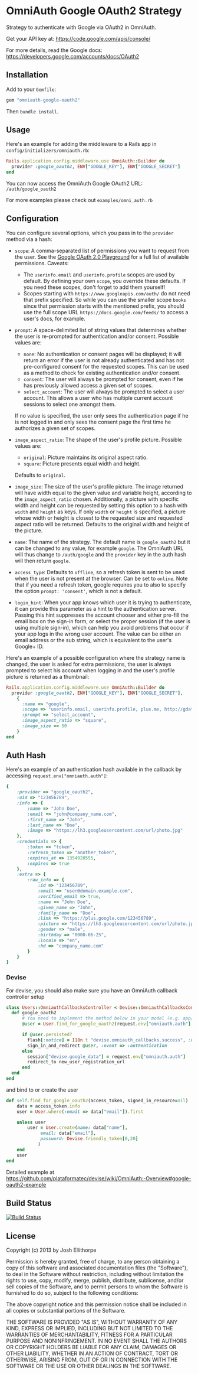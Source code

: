 # OmniAuth Google OAuth2 Strategy

Strategy to authenticate with Google via OAuth2 in OmniAuth.

Get your API key at: https://code.google.com/apis/console/

For more details, read the Google docs: https://developers.google.com/accounts/docs/OAuth2

## Installation

Add to your `Gemfile`:

```ruby
gem "omniauth-google-oauth2"
```

Then `bundle install`.

## Usage

Here's an example for adding the middleware to a Rails app in `config/initializers/omniauth.rb`:

```ruby
Rails.application.config.middleware.use OmniAuth::Builder do
  provider :google_oauth2, ENV["GOOGLE_KEY"], ENV["GOOGLE_SECRET"]
end
```

You can now access the OmniAuth Google OAuth2 URL: `/auth/google_oauth2`

For more examples please check out `examples/omni_auth.rb`

## Configuration

You can configure several options, which you pass in to the `provider` method via a hash:

* `scope`: A comma-separated list of permissions you want to request from the user. See the [Google OAuth 2.0 Playground](https://developers.google.com/oauthplayground/) for a full list of available permissions. Caveats:
  * The `userinfo.email` and `userinfo.profile` scopes are used by default. By defining your own `scope`, you override these defaults. If you need these scopes, don't forget to add them yourself!
  * Scopes starting with `https://www.googleapis.com/auth/` do not need that prefix specified. So while you can use the smaller scope `books` since that permission starts with the mentioned prefix, you should use the full scope URL `https://docs.google.com/feeds/` to access a user's docs, for example.
* `prompt`: A space-delimited list of string values that determines whether the user is re-prompted for authentication and/or consent. Possible values are:
  * `none`: No authentication or consent pages will be displayed; it will return an error if the user is not already authenticated and has not pre-configured consent for the requested scopes. This can be used as a method to check for existing authentication and/or consent.
  * `consent`: The user will always be prompted for consent, even if he has previously allowed access a given set of scopes.
  * `select_account`: The user will always be prompted to select a user account. This allows a user who has multiple current account sessions to select one amongst them.

  If no value is specified, the user only sees the authentication page if he is not logged in and only sees the consent page the first time he authorizes a given set of scopes.

* `image_aspect_ratio`: The shape of the user's profile picture. Possible values are:
  * `original`: Picture maintains its original aspect ratio.
  * `square`: Picture presents equal width and height.

  Defaults to `original`.

* `image_size`: The size of the user's profile picture. The image returned will have width equal to the given value and variable height, according to the `image_aspect_ratio` chosen. Additionally, a picture with specific width and height can be requested by setting this option to a hash with `width` and `height` as keys. If only `width` or `height` is specified, a picture whose width or height is closest to the requested size and requested aspect ratio will be returned. Defaults to the original width and height of the picture.

* `name`: The name of the strategy. The default name is `google_oauth2` but it can be changed to any value, for example `google`. The OmniAuth URL will thus change to `/auth/google` and the `provider` key in the auth hash will then return `google`.

* `access_type`: Defaults to `offline`, so a refresh token is sent to be used when the user is not present at the browser. Can be set to `online`. Note that if you need a refresh token, google requires you to also to specify the option `prompt: 'consent'`, which is not a default.

* `login_hint`: When your app knows which user it is trying to authenticate, it can provide this parameter as a hint to the authentication server. Passing this hint suppresses the account chooser and either pre-fill the email box on the sign-in form, or select the proper session (if the user is using multiple sign-in), which can help you avoid problems that occur if your app logs in the wrong user account. The value can be either an email address or the sub string, which is equivalent to the user's Google+ ID.

Here's an example of a possible configuration where the strategy name is changed, the user is asked for extra permissions, the user is always prompted to select his account when logging in and the user's profile picture is returned as a thumbnail:

```ruby
Rails.application.config.middleware.use OmniAuth::Builder do
  provider :google_oauth2, ENV["GOOGLE_KEY"], ENV["GOOGLE_SECRET"],
    {
      :name => "google",
      :scope => "userinfo.email, userinfo.profile, plus.me, http://gdata.youtube.com",
      :prompt => "select_account",
      :image_aspect_ratio => "square",
      :image_size => 50
    }
end
```

## Auth Hash

Here's an example of an authentication hash available in the callback by accessing `request.env["omniauth.auth"]`:

```ruby
{
    :provider => "google_oauth2",
    :uid => "123456789",
    :info => {
        :name => "John Doe",
        :email => "john@company_name.com",
        :first_name => "John",
        :last_name => "Doe",
        :image => "https://lh3.googleusercontent.com/url/photo.jpg"
    },
    :credentials => {
        :token => "token",
        :refresh_token => "another_token",
        :expires_at => 1354920555,
        :expires => true
    },
    :extra => {
        :raw_info => {
            :id => "123456789",
            :email => "user@domain.example.com",
            :verified_email => true,
            :name => "John Doe",
            :given_name => "John",
            :family_name => "Doe",
            :link => "https://plus.google.com/123456789",
            :picture => "https://lh3.googleusercontent.com/url/photo.jpg",
            :gender => "male",
            :birthday => "0000-06-25",
            :locale => "en",
            :hd => "company_name.com"
        }
    }
}
```

### Devise

For devise, you should also make sure you have an OmniAuth callback controller setup

```ruby
class Users::OmniauthCallbacksController < Devise::OmniauthCallbacksController
  def google_oauth2
      # You need to implement the method below in your model (e.g. app/models/user.rb)
      @user = User.find_for_google_oauth2(request.env["omniauth.auth"], current_user)

      if @user.persisted?
        flash[:notice] = I18n.t "devise.omniauth_callbacks.success", :kind => "Google"
        sign_in_and_redirect @user, :event => :authentication
      else
        session["devise.google_data"] = request.env["omniauth.auth"]
        redirect_to new_user_registration_url
      end
  end
end
```

and bind to or create the user

```ruby
def self.find_for_google_oauth2(access_token, signed_in_resource=nil)
    data = access_token.info
    user = User.where(:email => data["email"]).first

    unless user
        user = User.create(name: data["name"],
             email: data["email"],
             password: Devise.friendly_token[0,20]
            )
    end
    user
end
```
Detailed example at https://github.com/plataformatec/devise/wiki/OmniAuth:-Overview#google-oauth2-example

## Build Status
[![Build Status](https://travis-ci.org/zquestz/omniauth-google-oauth2.png)](https://travis-ci.org/zquestz/omniauth-google-oauth2)


## License

Copyright (c) 2013 by Josh Ellithorpe

Permission is hereby granted, free of charge, to any person obtaining a copy of this software and associated documentation files (the "Software"), to deal in the Software without restriction, including without limitation the rights to use, copy, modify, merge, publish, distribute, sublicense, and/or sell copies of the Software, and to permit persons to whom the Software is furnished to do so, subject to the following conditions:

The above copyright notice and this permission notice shall be included in all copies or substantial portions of the Software.

THE SOFTWARE IS PROVIDED "AS IS", WITHOUT WARRANTY OF ANY KIND, EXPRESS OR IMPLIED, INCLUDING BUT NOT LIMITED TO THE WARRANTIES OF MERCHANTABILITY, FITNESS FOR A PARTICULAR PURPOSE AND NONINFRINGEMENT. IN NO EVENT SHALL THE AUTHORS OR COPYRIGHT HOLDERS BE LIABLE FOR ANY CLAIM, DAMAGES OR OTHER LIABILITY, WHETHER IN AN ACTION OF CONTRACT, TORT OR OTHERWISE, ARISING FROM, OUT OF OR IN CONNECTION WITH THE SOFTWARE OR THE USE OR OTHER DEALINGS IN THE SOFTWARE.
